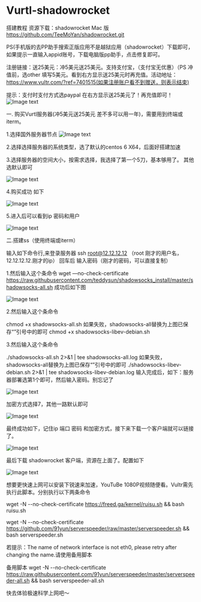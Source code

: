 # Vurtl-shadowrocket
搭建教程
资源下载：shadowrocket Mac 版  https://github.com/TeeMoYan/shadowrocket.git

PS(手机版的去PP助手搜索正版应用不是越狱应用（shadowrocket）下载即可，如果提示一直输入appid账号，下载电脑版pp助手，点击修复即可。

注册链接：送25美元：冲5美元送25美元。支持支付宝，（支付宝无优惠）（PS 冲值前，选other 填写5美元。看到右方显示送25美元时再充值。活动地址：https://www.vultr.com/?ref=7401515(如果注册账户看不到赠送，则表示结束)

提示：支付时支付方式选paypal  在右方显示送25美元了！再充值即可！
![Image text](https://github.com/TeeMoYan/Vurtl-shadowrocket/blob/master/Screenshots/1.png)



一. 购买Vurtl服务器(冲5美元送25美元 差不多可以用一年)，需要用到终端或iterm。

1.选择国外服务器节点
![Image text](https://github.com/TeeMoYan/Vurtl-shadowrocket/blob/master/Screenshots/2.png)


2.选择选择服务器的系统类型，选了默认的centos 6 X64，后面好搭建加速

3.选择服务器的空间大小，按需求选择，我选择了第一个5刀，基本够用了。
其他选默认即可

![Image text](https://github.com/TeeMoYan/Vurtl-shadowrocket/blob/master/Screenshots/3.png)

4.购买成功 如下

![Image text](https://github.com/TeeMoYan/Vurtl-shadowrocket/blob/master/Screenshots/4.png)

5.进入后可以看到ip 密码和用户

![Image text](https://github.com/TeeMoYan/Vurtl-shadowrocket/blob/master/Screenshots/5.png)

二.搭建ss（使用终端或iterm）

输入如下命令行,来登录服务器
ssh root@12.12.12.12  （root 刚才的用户名，12.12.12.12.刚才的ip）
回车后 输入密码（刚才的密码，可以直接复制）

1.然后输入这个条命令
wget —no-check-certificate https://raw.githubusercontent.com/teddysun/shadowsocks_install/master/shadowsocks-all.sh
成功后如下图

![Image text](https://github.com/TeeMoYan/Vurtl-shadowrocket/blob/master/Screenshots/6.png)

2.然后输入这个条命令

chmod +x shadowsocks-all.sh
如果失败，shadowsocks-all替换为上图已保存“”引号中的即可  chmod +x shadowsocks-libev-debian.sh

3.然后输入这个条命令

./shadowsocks-all.sh 2>&1 | tee shadowsocks-all.log
如果失败，shadowsocks-all替换为上图已保存“”引号中的即可    ./shadowsocks-libev-debian.sh 2>&1 | tee shadowsocks-libev-debian.log
输入完成后，如下：服务器部署选第1个即可，然后输入密码。别忘记了


![Image text](https://github.com/TeeMoYan/Vurtl-shadowrocket/blob/master/Screenshots/7.png)

加密方式选择7，其他一路默认即可

![Image text](https://github.com/TeeMoYan/Vurtl-shadowrocket/blob/master/Screenshots/8.png)


最终成功如下，记住ip 端口 密码 和加密方式，接下来下载一个客户端就可以链接了。

![Image text](https://github.com/TeeMoYan/Vurtl-shadowrocket/blob/master/Screenshots/9.png)

最后下载 shadowrocket  客户端，资源在上面了。配置如下



![Image text](https://github.com/TeeMoYan/Vurtl-shadowrocket/blob/master/Screenshots/10.png)



想要更快速上网可以安装下锐速来加速，YouTuBe 1080P视频随便看。Vultr需先执行此脚本。分别执行以下两条命令

wget -N --no-check-certificate https://freed.ga/kernel/ruisu.sh && bash ruisu.sh

wget -N --no-check-certificate https://github.com/91yun/serverspeeder/raw/master/serverspeeder.sh && bash serverspeeder.sh

若提示：The name of network interface is not eth0, please retry after changing the name.请使用备用脚本

备用脚本 wget -N --no-check-certificate https://raw.githubusercontent.com/91yun/serverspeeder/master/serverspeeder-all.sh && bash serverspeeder-all.sh

快去体验极速科学上网吧～

